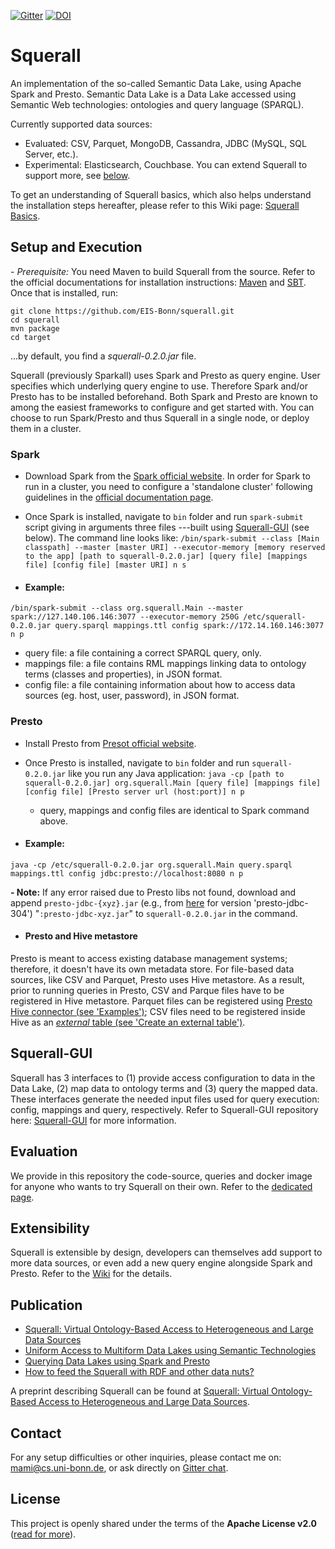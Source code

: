 [![Gitter](https://img.shields.io/gitter/room/DAVFoundation/DAV-Contributors.svg?style=flat-square)](https://gitter.im/squerall)
[![DOI](https://zenodo.org/badge/99688061.svg)](https://zenodo.org/badge/latestdoi/99688061)

# Squerall
An implementation of the so-called Semantic Data Lake, using Apache Spark and Presto. Semantic Data Lake is a Data Lake accessed using Semantic Web technologies: ontologies and query language (SPARQL).

Currently supported data sources:
- Evaluated: CSV, Parquet, MongoDB, Cassandra, JDBC (MySQL, SQL Server, etc.).
- Experimental: Elasticsearch, Couchbase.
You can extend Squerall to support more, see [below](#extensibility).

To get an understanding of Squerall basics, which also helps understand the installation steps hereafter, please refer to this Wiki page: [Squerall Basics](https://github.com/EIS-Bonn/Squerall/wiki/Squerall-Basics).

## Setup and Execution
*- Prerequisite:* You need Maven to build Squerall from the source. Refer to the official documentations for installation instructions: [Maven](https://maven.apache.org/install.html) and [SBT](https://www.scala-sbt.org/1.0/docs/Setup.html). Once that is installed, run:
```
git clone https://github.com/EIS-Bonn/squerall.git
cd squerall
mvn package
cd target
```
...by default, you find a *squerall-0.2.0.jar* file.

Squerall (previously Sparkall) uses Spark and Presto as query engine. User specifies which underlying query engine to use. Therefore Spark and/or Presto has to be installed beforehand. Both Spark and Presto are known to among the easiest frameworks to configure and get started with. You can choose to run Spark/Presto and thus Squerall in a single node, or deploy them in a cluster.

### Spark
- Download Spark from the [Spark official website](https://spark.apache.org/downloads.html). In order for Spark to run in a cluster, you need to configure a 'standalone cluster' following guidelines in the [official documentation page](https://spark.apache.org/docs/2.2.0/spark-standalone.html).

- Once Spark is installed, navigate to `bin` folder and run `spark-submit` script giving in arguments three files ---built using [Squerall-GUI](https://github.com/EIS-Bonn/squerall-gui) (see below).
The command line looks like:
`/bin/spark-submit --class [Main classpath] --master [master URI] --executor-memory [memory reserved to the app] [path to squerall-0.2.0.jar] [query file] [mappings file] [config file] [master URI] n s`

- #### Example:
`/bin/spark-submit --class org.squerall.Main --master spark://127.140.106.146:3077 --executor-memory 250G /etc/squerall-0.2.0.jar query.sparql mappings.ttl config spark://172.14.160.146:3077 n p`

  * query file: a file containing a correct SPARQL query, only.
  * mappings file: a file contains RML mappings linking data to ontology terms (classes and properties), in JSON format.
  * config file: a file containing information about how to access data sources (eg. host, user, password), in JSON format.

### Presto
- Install Presto from [Presot official website](https://prestodb.io/docs/current/installation/deployment.html).
- Once Presto is installed, navigate to `bin` folder and run `squerall-0.2.0.jar` like you run any Java application:
`java -cp [path to squerall-0.2.0.jar] org.squerall.Main [query file] [mappings file] [config file] [Presto server url (host:port)] n p`

  * query, mappings and config files are identical to Spark command above.

- #### Example:
`java -cp /etc/squerall-0.2.0.jar org.squerall.Main query.sparql mappings.ttl config jdbc:presto://localhost:8080 n p`

  **- Note:** If any error raised due to Presto libs not found, download and append `presto-jdbc-{xyz}.jar` (e.g., from [here](http://central.maven.org/maven2/io/prestosql/presto-jdbc/304/presto-jdbc-304.jar
) for version 'presto-jdbc-304') "`:presto-jdbc-xyz.jar`" to `squerall-0.2.0.jar` in the command.

- #### Presto and Hive metastore
Presto is meant to access existing database management systems; therefore, it doesn't have its own metadata store. For file-based data sources, like CSV and Parquet, Presto uses Hive metastore. As a result, prior to running queries in Presto, CSV and Parque files have to be registered in Hive metastore. Parquet files can be registered using [Presto Hive connector (see 'Examples')](https://prestodb.io/docs/current/connector/hive.html); CSV files need to be registered inside Hive as an [*external* table (see 'Create an external table')](https://docs.hortonworks.com/HDPDocuments/HDP2/HDP-2.6.5/bk_data-access/content/moving_data_from_hdfs_to_hive_external_table_method.html).

## Squerall-GUI
Squerall has 3 interfaces to (1) provide access configuration to data in the Data Lake, (2) map data to ontology terms and (3) query the mapped data. These interfaces generate the needed input files used for query execution: config, mappings and query, respectively. Refer to Squerall-GUI repository here: [Squerall-GUI](https://github.com/EIS-Bonn/squerall-gui) for more information.

## Evaluation
We provide in this repository the code-source, queries and docker image for anyone who wants to try Squerall on their own. Refer to the [dedicated page](https://github.com/EIS-Bonn/Squerall/tree/master/evaluation).

## Extensibility
Squerall is extensible by design, developers can themselves add support to more data sources, or even add a new query engine alongside Spark and Presto. Refer to the [Wiki](https://github.com/EIS-Bonn/Squerall/wiki/Extending-Squerall) for the details.

## Publication
- [Squerall: Virtual Ontology-Based Access to Heterogeneous and Large Data Sources](https://www.researchgate.net/publication/334194326_Squerall_Virtual_Ontology-Based_Access_to_Heterogeneous_and_Large_Data_Sources)
- [Uniform Access to Multiform Data Lakes using Semantic Technologies](https://www.researchgate.net/publication/336363044_Uniform_Access_to_Multiform_Data_Lakes_using_Semantic_Technologies)
- [Querying Data Lakes using Spark and Presto](https://www.researchgate.net/publication/331530051_Querying_Data_Lakes_using_Spark_and_Presto)
- [How to feed the Squerall with RDF and other data nuts?](https://www.researchgate.net/publication/335001108_How_to_feed_the_Squerall_with_RDF_and_other_data_nuts)

A preprint describing Squerall can be found at [Squerall: Virtual Ontology-Based Access to
Heterogeneous and Large Data Sources](https://dgraux.github.io/publications/Squerall_ISWC_2019.pdf). 


## Contact
For any setup difficulties or other inquiries, please contact me on: mami@cs.uni-bonn.de, or ask directly on [Gitter chat](https://gitter.im/squerall).

License
-------

This project is openly shared under the terms of the __Apache License
v2.0__ ([read for more](./LICENSE)).

